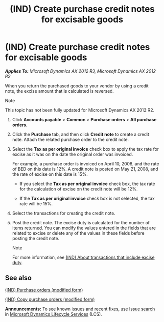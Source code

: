 ﻿---
title: (IND) Create purchase credit notes for excisable goods
TOCTitle: (IND) Create purchase credit notes for excisable goods
ms:assetid: 41f16c4a-5cda-49f0-91fc-a4e8fa46b41c
ms:mtpsurl: https://technet.microsoft.com/en-us/library/JJ664648(v=AX.60)
ms:contentKeyID: 49385725
ms.date: 04/18/2014
mtps_version: v=AX.60
---

# (IND) Create purchase credit notes for excisable goods 


_**Applies To:** Microsoft Dynamics AX 2012 R3, Microsoft Dynamics AX 2012 R2_

When you return the purchased goods to your vendor by using a credit note, the excise amount that is calculated is reversed.


> [!NOTE]
> <P>This topic has not been fully updated for Microsoft Dynamics AX 2012 R2.</P>



1.  Click **Accounts payable** \> **Common** \> **Purchase orders** \> **All purchase orders**.

2.  Click the **Purchase** tab, and then click **Credit note** to create a credit note. Attach the related purchase order to the credit note.

3.  Select the **Tax as per original invoice** check box to apply the tax rate for excise as it was on the date the original order was invoiced.
    
    For example, a purchase order is invoiced on April 10, 2008, and the rate of BED on this date is 12%. A credit note is posted on May 21, 2008, and the rate of excise on this date is 15%.
    
      - If you select the **Tax as per original invoice** check box, the tax rate for the calculation of excise on the credit note will be 12%.
    
      - If the **Tax as per original invoice** check box is not selected, the tax rate will be 15%.

4.  Select the transactions for creating the credit note.

5.  Post the credit note. The excise duty is calculated for the number of items returned. You can modify the values entered in the fields that are related to excise or delete any of the values in these fields before posting the credit note.
    

    > [!NOTE]
    > <P>For more information, see <A href="ind-about-transactions-that-include-excise-duty.md">(IND) About transactions that include excise duty</A>.</P>



## See also

[(IND) Purchase orders (modified form)](https://technet.microsoft.com/en-us/library/jj664798\(v=ax.60\))

[(IND) Copy purchase orders (modified form)](https://technet.microsoft.com/en-us/library/jj664580\(v=ax.60\))

  
**Announcements:** To see known issues and recent fixes, use [Issue search](http://go.microsoft.com/fwlink/?linkid=389258) in [Microsoft Dynamics Lifecycle Services](http://go.microsoft.com/fwlink/?linkid=306505) (LCS).

